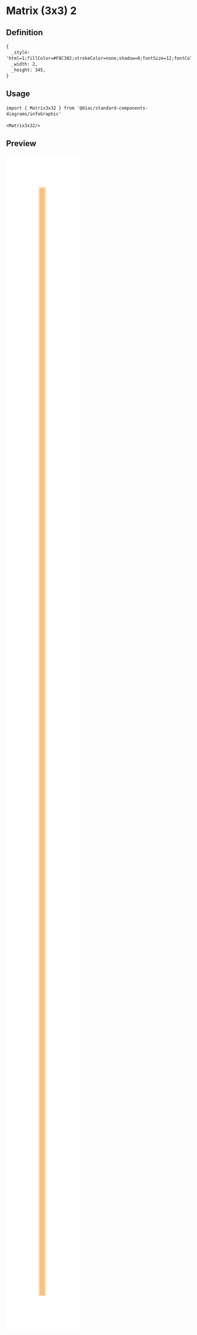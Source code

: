# Matrix (3x3) 2

## Definition

```
{
  _style: 'html=1;fillColor=#F8C382;strokeColor=none;shadow=0;fontSize=12;fontColor=#FFFFFF;align=center;fontStyle=0;whiteSpace=wrap;rounded=0;',
  _width: 2,
  _height: 345,
}
```

## Usage

```
import { Matrix3x32 } from '@diac/standard-components-diagrams/infoGraphic'

<Matrix3x32/>
```

## Preview

<img src="./matrix-3x3-2.png" width="200"/>
